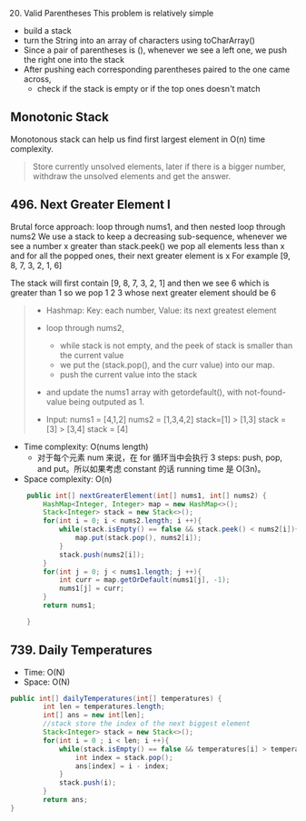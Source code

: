 20. Valid Parentheses
    This problem is relatively simple

- build a stack
- turn the String into an array of characters using toCharArray()
- Since a pair of parentheses is (), whenever we see a left one, we push the right one into the stack
- After pushing each corresponding parentheses paired to the one came across,
  - check if the stack is empty or if the top ones doesn't match

## Monotonic Stack

Monotonous stack can help us find first largest element in O(n) time complexity.

> Store currently unsolved elements, later if there is a bigger number, withdraw the unsolved elements and get the answer.

## 496. Next Greater Element I

Brutal force approach: loop through nums1, and then nested loop through nums2
We use a stack to keep a decreasing sub-sequence, whenever we see a number x greater than stack.peek() we pop all elements less than x and for all the popped ones, their next greater element is x
For example [9, 8, 7, 3, 2, 1, 6]

The stack will first contain [9, 8, 7, 3, 2, 1] and then we see 6 which is greater than 1 so we pop 1 2 3 whose next greater element should be 6

> - Hashmap: Key: each number, Value: its next greatest element
> - loop through nums2,
>   - while stack is not empty, and the peek of stack is smaller than the current value
>   - we put the (stack.pop(), and the curr value) into our map.
>   - push the current value into the stack
> - and update the nums1 array with getordefault(), with not-found-value being outputed as 1.
>
> - Input:
>   nums1 = [4,1,2]
>   nums2 = [1,3,4,2]
>   stack=[1] > [1,3]
>   stack = [3] > [3,4]
>   stack = [4]

- Time complexity: O(nums length)
  - 对于每个元素 num 来说，在 for 循环当中会执行 3 steps: push, pop, and put。所以如果考虑 constant 的话 running time 是 O(3n)。
- Space complexity: O(n)

```java
    public int[] nextGreaterElement(int[] nums1, int[] nums2) {
        HashMap<Integer, Integer> map = new HashMap<>();
        Stack<Integer> stack = new Stack<>();
        for(int i = 0; i < nums2.length; i ++){
            while(stack.isEmpty() == false && stack.peek() < nums2[i]){
                map.put(stack.pop(), nums2[i]);
            }
            stack.push(nums2[i]);
        }
        for(int j = 0; j < nums1.length; j ++){
            int curr = map.getOrDefault(nums1[j], -1);
            nums1[j] = curr;
        }
        return nums1;

    }
```

## 739. Daily Temperatures

- Time: O(N)
- Space: O(N)

```java
public int[] dailyTemperatures(int[] temperatures) {
        int len = temperatures.length;
        int[] ans = new int[len];
        //stack store the index of the next biggest element
        Stack<Integer> stack = new Stack<>();
        for(int i = 0 ; i < len; i ++){
            while(stack.isEmpty() == false && temperatures[i] > temperatures[stack.peek()]){
                int index = stack.pop();
                ans[index] = i - index;
            }
            stack.push(i);
        }
        return ans;
}
```
